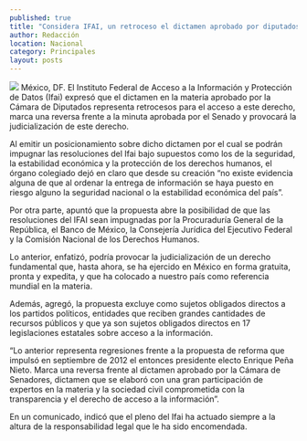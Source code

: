 ```yaml
---
published: true
title: "Considera IFAI, un retroceso el dictamen aprobado por diputados"
author: Redacción
location: Nacional
category: Principales
layout: posts
---
```


![](http://i.imgur.com/hxDDTZ8m.jpg)
México, DF. El Instituto Federal de Acceso a la Información y Protección de Datos (Ifai) expresó que el dictamen en la materia aprobado por la Cámara de Diputados representa retrocesos para el acceso a este derecho, marca una reversa frente a la minuta aprobada por el Senado y provocará la judicialización de este derecho.

Al emitir un posicionamiento sobre dicho dictamen por el cual se podrán impugnar las resoluciones del Ifai bajo supuestos como los de la seguridad, la estabilidad económica y la protección de los derechos humanos, el órgano colegiado dejó en claro que desde su creación “no existe evidencia alguna de que al ordenar la entrega de información se haya puesto en riesgo alguno la seguridad nacional o la estabilidad económica del país”.

Por otra parte, apuntó que la propuesta abre la posibilidad de que las resoluciones del IFAI sean impugnadas por la Procuraduría General de la República, el Banco de México, la Consejería Jurídica del Ejecutivo Federal y la Comisión Nacional de los Derechos Humanos.

Lo anterior, enfatizó, podría provocar la judicialización de un derecho fundamental que, hasta ahora, se ha ejercido en México en forma gratuita, pronta y expedita, y que ha colocado a nuestro país como referencia mundial en la materia.

Además, agregó, la propuesta excluye como sujetos obligados directos a los partidos políticos, entidades que reciben grandes cantidades de recursos públicos y que ya son sujetos obligados directos en 17 legislaciones estatales sobre acceso a la información.

“Lo anterior representa regresiones frente a la propuesta de reforma que impulsó en septiembre de 2012 el entonces presidente electo Enrique Peña Nieto. Marca una reversa frente al dictamen aprobado por la Cámara de Senadores, dictamen que se elaboró con una gran participación de expertos en la materia y la sociedad civil comprometida con la transparencia y el derecho de acceso a la información”.

 En un comunicado, indicó que el pleno del Ifai ha actuado siempre a la altura de la responsabilidad legal que le ha sido encomendada.
